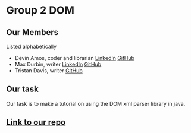 # Group 2 DOM

## Our Members

Listed alphabetically

* Devin Amos, coder and librarian [LinkedIn](https://www.linkedin.com/in/devin-amos-395b93231/) [GitHub](https://github.com/devina1)
* Max Durbin, writer [LinkedIn](https://www.linkedin.com/in/max-durbin-58b022201/) [GitHub](https://github.com/MaxDurbin)
* Tristan Davis, writer [GitHub](https://github.com/trisdavis1)

## Our task

Our task is to make a tutorial on using the DOM xml parser library in java.

## [Link to our repo](https://github.com/devina1/Group2_HW3_CSC346)